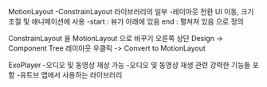 MotionLayout
-ConstrainLayout 라이브러리의 일부
-레이아웃 전환 UI 이동, 크기 조절 및 애니메이션에 사용
-start : 뷰가 아래에 있음 end : 펼쳐져 있음 으로 정의


ConstrainLayout 을 MotionLayout 으로 바꾸기
오른쪽 상단 Design -> Component Tree 레이아웃 우클릭 -> Convert to MotionLayout


ExoPlayer
-오디오 및 동영상 재상 가능
-오디오 및 동영상 재생 관련 강력한 기능들 포함
-유트브 앱에서 사용하는 라이브러리
